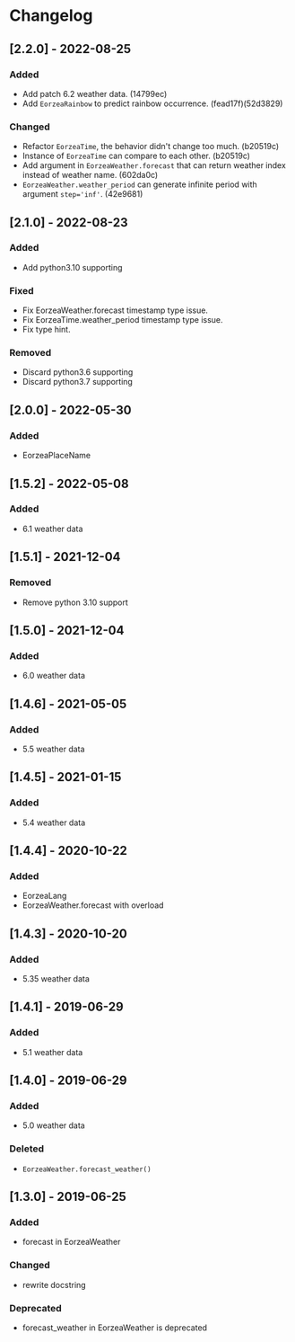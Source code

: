 # Changelog

## [2.2.0] - 2022-08-25
### Added
+ Add patch 6.2 weather data. (14799ec)
+ Add `EorzeaRainbow` to predict rainbow occurrence. (fead17f)(52d3829)
### Changed
+ Refactor `EorzeaTime`, the behavior didn't change too much. (b20519c)
+ Instance of `EorzeaTime` can compare to each other. (b20519c)
+ Add argument in `EorzeaWeather.forecast` that can return weather index instead of weather name. (602da0c)
+ `EorzeaWeather.weather_period` can generate infinite period with argument `step='inf'`. (42e9681)

## [2.1.0] - 2022-08-23
### Added
+ Add python3.10 supporting
### Fixed
+ Fix EorzeaWeather.forecast timestamp type issue.
+ Fix EorzeaTime.weather_period timestamp type issue.
+ Fix type hint.
### Removed
+ Discard python3.6 supporting
+ Discard python3.7 supporting

## [2.0.0] - 2022-05-30
### Added
+ EorzeaPlaceName

## [1.5.2] - 2022-05-08
### Added
+ 6.1 weather data

## [1.5.1] - 2021-12-04
### Removed
+ Remove python 3.10 support

## [1.5.0] - 2021-12-04
### Added
+ 6.0 weather data

## [1.4.6] - 2021-05-05
### Added
+ 5.5 weather data

## [1.4.5] - 2021-01-15
### Added
+ 5.4 weather data

## [1.4.4] - 2020-10-22
### Added
+ EorzeaLang
+ EorzeaWeather.forecast with overload

## [1.4.3] - 2020-10-20
### Added
+ 5.35 weather data

## [1.4.1] - 2019-06-29
### Added
+ 5.1 weather data

## [1.4.0] - 2019-06-29
### Added
+ 5.0 weather data
### Deleted
+ `EorzeaWeather.forecast_weather()`

## [1.3.0] - 2019-06-25
### Added
+ forecast in EorzeaWeather
### Changed
+ rewrite docstring
### Deprecated
+ forecast_weather in EorzeaWeather is deprecated

